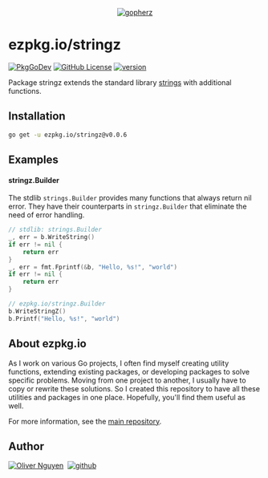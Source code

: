 <div align="center">

[![gopherz](https://ezpkg.io/_/gopherz.svg)](https://ezpkg.io)

</div>

# ezpkg.io/stringz

[![PkgGoDev](https://pkg.go.dev/badge/ezpkg.io/stringz)](https://pkg.go.dev/ezpkg.io/stringz)
[![GitHub License](https://img.shields.io/github/license/ezpkg/stringz)](https://github.com/ezpkg/stringz/tree/main/LICENSE)
[![version](https://img.shields.io/github/v/tag/ezpkg/stringz?label=version)](https://github.com/ezpkg/stringz/tags)

Package stringz extends the standard library [strings](https://pkg.go.dev/strings) with additional functions.

## Installation

```sh
go get -u ezpkg.io/stringz@v0.0.6
```

## Examples

#### stringz.Builder

The stdlib `strings.Builder` provides many functions that always return nil error. They have their counterparts in `stringz.Builder` that eliminate the need of error handling.

```go
// stdlib: strings.Builder
_, err = b.WriteString()
if err != nil {
    return err
}
_, err = fmt.Fprintf(&b, "Hello, %s!", "world")
if err != nil {
    return err
}

// ezpkg.io/stringz.Builder
b.WriteStringZ()
b.Printf("Hello, %s!", "world")
```

## About ezpkg.io

As I work on various Go projects, I often find myself creating utility functions, extending existing packages, or developing packages to solve specific problems. Moving from one project to another, I usually have to copy or rewrite these solutions. So I created this repository to have all these utilities and packages in one place. Hopefully, you'll find them useful as well.

For more information, see the [main repository](https://github.com/ezpkg/ezpkg).

## Author

[![Oliver Nguyen](https://olivernguyen.io/_/badge.svg)](https://olivernguyen.io)&nbsp;&nbsp;[![github](https://img.shields.io/badge/GitHub-100000?style=for-the-badge&logo=github&logoColor=white)](https://github.com/iOliverNguyen)
